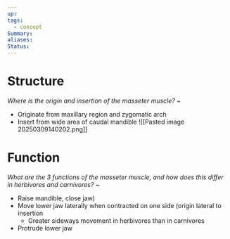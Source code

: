 ```yaml
---
up: 
tags:
  - concept
Summary: 
aliases: 
Status:
---
```

# Structure
*Where is the origin and insertion of the masseter muscle?*
~
- Originate from maxillary region and zygomatic arch
- Insert from wide area of caudal mandible
![[Pasted image 20250309140202.png]]
# Function
*What are the 3 functions of the masseter muscle, and how does this differ in herbivores and carnivores?*
~
- Raise mandible, close jaw)
- Move lower jaw laterally when contracted on one side (origin lateral to insertion
	- Greater sideways movement in herbivores than in carnivores
- Protrude lower jaw
<!--SR:!2025-03-11,1,230-->